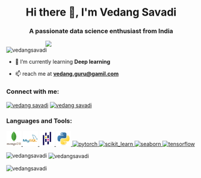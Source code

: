 <h1 align="center">Hi there 👋, I'm Vedang Savadi</h1>
<h3 align="center">A passionate data science enthusiast from India</h3>

<img align="right" width="400" src="https://blog.imarticus.org/wp-content/uploads/2020/10/hny.gif"> 

<p align="left"> <img src="https://komarev.com/ghpvc/?username=vedangsavadi&label=Profile%20views&color=0e75b6&style=flat" alt="vedangsavadi" /> </p>

- 🌱 I’m currently learning **Deep learning**

- 📫 reach me at **vedang.guru@gamil.com**

<h3 align="left">Connect with me:</h3>
<p align="left">
<a href="https://linkedin.com/in/vedang savadi" target="blank"><img align="center" src="https://raw.githubusercontent.com/rahuldkjain/github-profile-readme-generator/master/src/images/icons/Social/linked-in-alt.svg" alt="vedang savadi" height="30" width="40" /></a>
<a href="https://kaggle.com/vedang savadi" target="blank"><img align="center" src="https://raw.githubusercontent.com/rahuldkjain/github-profile-readme-generator/master/src/images/icons/Social/kaggle.svg" alt="vedang savadi" height="30" width="40" /></a>
</p>

<h3 align="left">Languages and Tools:</h3>
<p align="left"> <a href="https://www.mongodb.com/" target="_blank" rel="noreferrer"> <img src="https://raw.githubusercontent.com/devicons/devicon/master/icons/mongodb/mongodb-original-wordmark.svg" alt="mongodb" width="40" height="40"/> </a> <a href="https://www.mysql.com/" target="_blank" rel="noreferrer"> <img src="https://raw.githubusercontent.com/devicons/devicon/master/icons/mysql/mysql-original-wordmark.svg" alt="mysql" width="40" height="40"/> </a> <a href="https://pandas.pydata.org/" target="_blank" rel="noreferrer"> <img src="https://raw.githubusercontent.com/devicons/devicon/2ae2a900d2f041da66e950e4d48052658d850630/icons/pandas/pandas-original.svg" alt="pandas" width="40" height="40"/> </a> <a href="https://www.python.org" target="_blank" rel="noreferrer"> <img src="https://raw.githubusercontent.com/devicons/devicon/master/icons/python/python-original.svg" alt="python" width="40" height="40"/> </a> <a href="https://pytorch.org/" target="_blank" rel="noreferrer"> <img src="https://www.vectorlogo.zone/logos/pytorch/pytorch-icon.svg" alt="pytorch" width="40" height="40"/> </a> <a href="https://scikit-learn.org/" target="_blank" rel="noreferrer"> <img src="https://upload.wikimedia.org/wikipedia/commons/0/05/Scikit_learn_logo_small.svg" alt="scikit_learn" width="40" height="40"/> </a> <a href="https://seaborn.pydata.org/" target="_blank" rel="noreferrer"> <img src="https://seaborn.pydata.org/_images/logo-mark-lightbg.svg" alt="seaborn" width="40" height="40"/> </a> <a href="https://www.tensorflow.org" target="_blank" rel="noreferrer"> <img src="https://www.vectorlogo.zone/logos/tensorflow/tensorflow-icon.svg" alt="tensorflow" width="40" height="40"/> </a> </p>

<p><img align="left" src="https://github-readme-stats.vercel.app/api/top-langs?username=vedangsavadi&show_icons=true&locale=en&layout=compact" alt="vedangsavadi" /></p>

<p>&nbsp;<img align="center" src="https://github-readme-stats.vercel.app/api?username=vedangsavadi&show_icons=true&locale=en" alt="vedangsavadi" /></p>

<p><img align="center" src="https://github-readme-streak-stats.herokuapp.com/?user=vedangsavadi&" alt="vedangsavadi" /></p>
